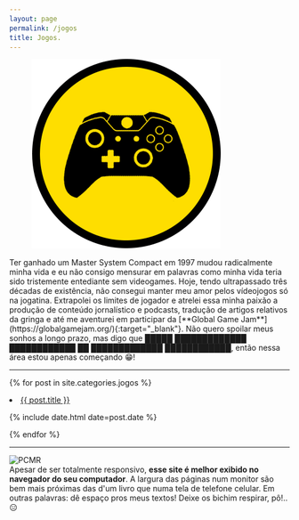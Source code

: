 ```yaml
---
layout: page
permalink: /jogos
title: Jogos.
---
```

<figure>
  <img alt="Jogos." src="/images/JOGOS.png"/>
</figure>
Ter ganhado um Master System Compact em 1997 mudou radicalmente minha vida e eu não consigo mensurar em palavras como minha vida teria sido tristemente entediante sem videogames. Hoje, tendo ultrapassado três décadas de existência, não consegui manter meu amor pelos vídeojogos só na jogatina. Extrapolei os limites de jogador e atrelei essa minha paixão a produção de conteúdo jornalístico e podcasts, tradução de artigos relativos da gringa e até me aventurei em participar da [**Global Game Jam**](https://globalgamejam.org/){:target="_blank"}. Não quero spoilar meus sonhos a longo prazo, mas digo que █████ █████████████ ████████████ ██ █████████████ ████████████, então nessa área estou apenas começando 😁!

---
{% for post in site.categories.jogos %}
 <li><a href="{{ post.url }}">{{ post.title }}</a>
    <P> <span>{% include date.html date=post.date %}</span>
    </P>
</li>
{% endfor %}

--- 
<div class="clearfix" style="display:inline-block;vertical-align:top;">
    <div>
        <img class="pcmr" title="PCMR" src="https://i.imgur.com/LBlDVeN.gif"/>
    </div>
    <div>
    Apesar de ser totalmente responsivo, <strong>esse site é melhor exibido no navegador do seu computador</strong>. A largura das páginas num monitor são bem mais próximas das d'um livro que numa tela de telefone celular. Em outras palavras: dê espaço pros meus textos!  Deixe os bichim respirar, pô!.. 😑
    </div>
</div>



